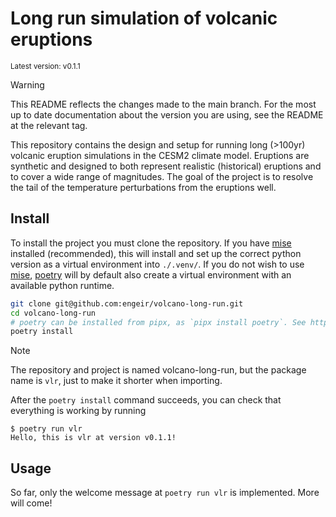 # Long run simulation of volcanic eruptions

<sup>Latest version: v0.1.1</sup> <!-- x-release-please-version -->

> [!WARNING]
>
> This README reflects the changes made to the main branch. For the most up to date
> documentation about the version you are using, see the README at the relevant tag.

This repository contains the design and setup for running long (>100yr) volcanic
eruption simulations in the CESM2 climate model. Eruptions are synthetic and designed to
both represent realistic (historical) eruptions and to cover a wide range of magnitudes.
The goal of the project is to resolve the tail of the temperature perturbations from the
eruptions well.

## Install

To install the project you must clone the repository. If you have [mise] installed
(recommended), this will install and set up the correct python version as a virtual
environment into `./.venv/`. If you do not wish to use [mise], [poetry] will by default
also create a virtual environment with an available python runtime.

```bash
git clone git@github.com:engeir/volcano-long-run.git
cd volcano-long-run
# poetry can be installed from pipx, as `pipx install poetry`. See https://python-poetry.org/docs/#installation
poetry install
```

> [!NOTE]
>
> The repository and project is named volcano-long-run, but the package name is `vlr`,
> just to make it shorter when importing.

After the `poetry install` command succeeds, you can check that everything is working by
running

<!-- x-release-please-start-version -->

```console
$ poetry run vlr
Hello, this is vlr at version v0.1.1!
```

<!-- x-release-please-end -->

## Usage

So far, only the welcome message at `poetry run vlr` is implemented. More will come!

[poetry]: https://python-poetry.org
[mise]: https://mise.jdx.dev/
